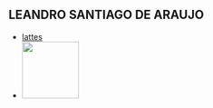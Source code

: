 ## LEANDRO SANTIAGO DE ARAUJO

- [lattes](http://lattes.cnpq.br/6358983442870515)
- <img src="http://servicosweb.cnpq.br/wspessoa/servletrecuperafoto?tipo=1&id=K4906929H4" width="100" />